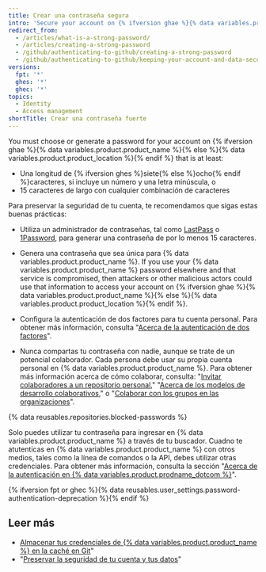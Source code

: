 ```yaml
---
title: Crear una contraseña segura
intro: 'Secure your account on {% ifversion ghae %}{% data variables.product.product_name %}{% else %}{% data variables.product.product_location %}{% endif %} with a strong and unique password using a password manager.'
redirect_from:
  - /articles/what-is-a-strong-password/
  - /articles/creating-a-strong-password
  - /github/authenticating-to-github/creating-a-strong-password
  - /github/authenticating-to-github/keeping-your-account-and-data-secure/creating-a-strong-password
versions:
  fpt: '*'
  ghes: '*'
  ghec: '*'
topics:
  - Identity
  - Access management
shortTitle: Crear una contraseña fuerte
---
```


You must choose or generate a password for your account on {% ifversion ghae %}{% data variables.product.product_name %}{% else %}{% data variables.product.product_location %}{% endif %} that is at least:
- Una longitud de {% ifversion ghes %}siete{% else %}ocho{% endif %}caracteres, si incluye un número y una letra minúscula, o
- 15 caracteres de largo con cualquier combinación de caracteres

Para preservar la seguridad de tu cuenta, te recomendamos que sigas estas buenas prácticas:
- Utiliza un administrador de contraseñas, tal como [LastPass](https://lastpass.com/) o [1Password](https://1password.com/), para generar una contraseña de por lo menos 15 caracteres.
- Genera una contraseña que sea única para {% data variables.product.product_name %}. If you use your {% data variables.product.product_name %} password elsewhere and that service is compromised, then attackers or other malicious actors could use that information to access your account on {% ifversion ghae %}{% data variables.product.product_name %}{% else %}{% data variables.product.product_location %}{% endif %}.

- Configura la autenticación de dos factores para tu cuenta personal. Para obtener más información, consulta "[Acerca de la autenticación de dos factores](/articles/about-two-factor-authentication)".
- Nunca compartas tu contraseña con nadie, aunque se trate de un potencial colaborador. Cada persona debe usar su propia cuenta personal en {% data variables.product.product_name %}. Para obtener más información acerca de cómo colaborar, consulta: "[Invitar colaboradores a un repositorio personal](/articles/inviting-collaborators-to-a-personal-repository)," "[Acerca de los modelos de desarrollo colaborativos](/articles/about-collaborative-development-models/)," o "[Colaborar con los grupos en las organizaciones](/organizations/collaborating-with-groups-in-organizations/)".

{% data reusables.repositories.blocked-passwords %}

Solo puedes utilizar tu contraseña para ingresar en {% data variables.product.product_name %} a través de tu buscador. Cuadno te atutenticas en {% data variables.product.product_name %} con otros medios, tales como la línea de comandos o la API, debes utilizar otras credenciales. Para obtener más información, consulta la sección "[Acerca de la autenticación en {% data variables.product.prodname_dotcom %}](/github/authenticating-to-github/about-authentication-to-github)".

{% ifversion fpt or ghec %}{% data reusables.user_settings.password-authentication-deprecation %}{% endif %}

## Leer más

- [Almacenar tus credenciales de {% data variables.product.product_name %} en la caché en Git](/github/getting-started-with-github/caching-your-github-credentials-in-git/)"
- "[Preservar la seguridad de tu cuenta y tus datos](/articles/keeping-your-account-and-data-secure/)"
